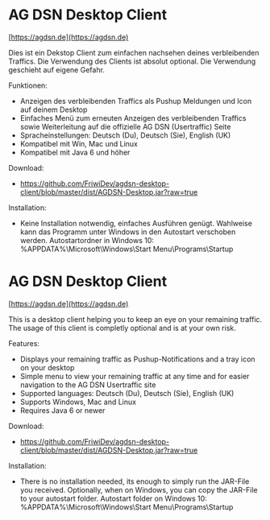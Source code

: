 # AG DSN Desktop Client
[https://agdsn.de](https://agdsn.de)

Dies ist ein Dekstop Client zum einfachen nachsehen deines verbleibenden Traffics. Die Verwendung des Clients ist absolut optional. Die Verwendung geschieht auf eigene Gefahr.

Funktionen:

* Anzeigen des verbleibenden Traffics als Pushup Meldungen und Icon auf deinem Desktop
* Einfaches Menü zum erneuten Anzeigen des verbleibenden Traffics sowie Weiterleitung auf die offizielle AG DSN (Usertraffic) Seite
* Spracheinstellungen: Deutsch (Du), Deutsch (Sie), English (UK)
* Kompatibel mit Win, Mac und Linux
* Kompatibel mit Java 6 und höher

Download:

* https://github.com/FriwiDev/agdsn-desktop-client/blob/master/dist/AGDSN-Desktop.jar?raw=true

Installation:

* Keine Installation notwendig, einfaches Ausführen genügt. Wahlweise kann das Programm unter Windows in den Autostart verschoben werden. Autostartordner in Windows 10: %APPDATA%\Microsoft\Windows\Start Menu\Programs\Startup

# AG DSN Desktop Client
[https://agdsn.de](https://agdsn.de)

This is a desktop client helping you to keep an eye on your remaining traffic. The usage of this client is completly optional and is at your own risk.

Features:

* Displays your remaining traffic as Pushup-Notifications and a tray icon on your desktop
* Simple menu to view your remaining traffic at any time and for easier navigation to the AG DSN Usertraffic site
* Supported languages: Deutsch (Du), Deutsch (Sie), English (UK)
* Supports Windows, Mac and Linux
* Requires Java 6 or newer

Download:

* https://github.com/FriwiDev/agdsn-desktop-client/blob/master/dist/AGDSN-Desktop.jar?raw=true

Installation:

* There is no installation needed, its enough to simply run the JAR-File you received. Optionally, when on Windows, you can copy the JAR-File to your autostart folder. Autostart folder on Windows 10: %APPDATA%\Microsoft\Windows\Start Menu\Programs\Startup
